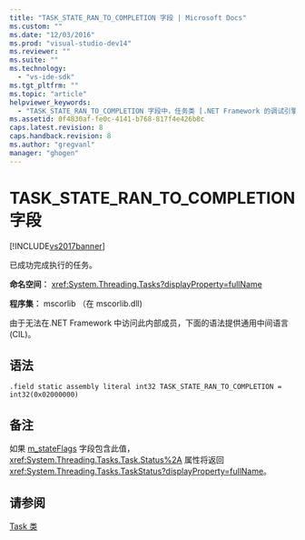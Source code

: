 ```yaml
---
title: "TASK_STATE_RAN_TO_COMPLETION 字段 | Microsoft Docs"
ms.custom: ""
ms.date: "12/03/2016"
ms.prod: "visual-studio-dev14"
ms.reviewer: ""
ms.suite: ""
ms.technology: 
  - "vs-ide-sdk"
ms.tgt_pltfrm: ""
ms.topic: "article"
helpviewer_keywords: 
  - "TASK_STATE_RAN_TO_COMPLETION 字段中，任务类 [.NET Framework 的调试引擎]"
ms.assetid: 0f4830af-fe0c-4141-b768-817f4e426b8c
caps.latest.revision: 8
caps.handback.revision: 8
ms.author: "gregvanl"
manager: "ghogen"
---
```

# TASK_STATE_RAN_TO_COMPLETION 字段
[!INCLUDE[vs2017banner](../../code-quality/includes/vs2017banner.md)]

已成功完成执行的任务。  
  
 **命名空间︰** <xref:System.Threading.Tasks?displayProperty=fullName>  
  
 **程序集︰** mscorlib （在 mscorlib.dll\)  
  
 由于无法在.NET Framework 中访问此内部成员，下面的语法提供通用中间语言 \(CIL\)。  
  
## 语法  
  
```  
.field static assembly literal int32 TASK_STATE_RAN_TO_COMPLETION = int32(0x02000000)  
```  
  
## 备注  
 如果 [m\_stateFlags](../../extensibility/debugger/m-stateflags-field.md) 字段包含此值， <xref:System.Threading.Tasks.Task.Status%2A> 属性将返回 <xref:System.Threading.Tasks.TaskStatus?displayProperty=fullName>。  
  
## 请参阅  
 [Task 类](../../extensibility/debugger/task-class-internal-members.md)